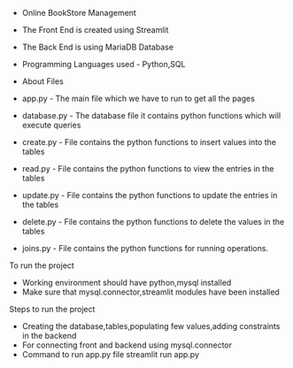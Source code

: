 * Online BookStore Management 
* The Front End is created using Streamlit
* The Back End is using MariaDB Database
* Programming Languages used - Python,SQL

* About Files

* app.py - The main file which we have to run to get all the pages
* database.py - The database file it contains python functions which will execute queries
* create.py - File contains the python functions to insert values into the tables
* read.py - File contains the python functions to view the entries in the tables
* update.py - File contains the python functions to update the entries in the tables
* delete.py - File contains the python functions to delete the values in the tables
* joins.py - File contains the python functions for running operations.


To run the project

* Working environment should have python,mysql installed
* Make sure that mysql.connector,streamlit modules have been installed

Steps to run the project

* Creating the database,tables,populating few values,adding constraints in the backend
* For connecting front and backend using mysql.connector
* Command to run app.py file
    streamlit run app.py

    
